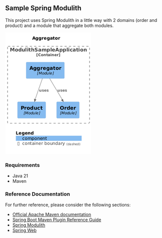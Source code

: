 ## Sample Spring Modulith

This project uses Spring Modulith in a little way with 2 domains (order and product) 
and a module that aggregate both modules.

![module aggregator](module-aggregator.png)

### Requirements

* Java 21
* Maven

### Reference Documentation

For further reference, please consider the following sections:

* [Official Apache Maven documentation](https://maven.apache.org/guides/index.html)
* [Spring Boot Maven Plugin Reference Guide](https://docs.spring.io/spring-boot/docs/3.3.2/maven-plugin/reference/html/)
* [Spring Modulith](https://docs.spring.io/spring-modulith/reference/)
* [Spring Web](https://docs.spring.io/spring-boot/docs/3.3.2/reference/htmlsingle/index.html#web)
